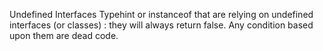 Undefined Interfaces
Typehint or instanceof that are relying on undefined interfaces (or classes) : they will always return false. Any condition based upon them are dead code.

<?php

class var implements undefinedInterface {
    // If undefinedInterface is undefined, this code lints but doesn't run
}

if ($o instanceof undefinedInterface) {
    // This is silent dead code
}

function foo(undefinedInterface $a) {
    // This is dead code
    // it will probably be discovered at execution
}

?>

